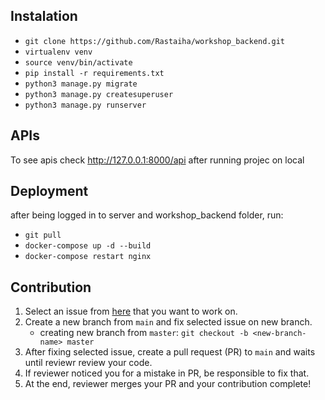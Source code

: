 ## Instalation

- `git clone https://github.com/Rastaiha/workshop_backend.git`
- `virtualenv venv`
- `source venv/bin/activate`
- `pip install -r requirements.txt`
- `python3 manage.py migrate`
- `python3 manage.py createsuperuser`
- `python3 manage.py runserver`

## APIs

To see apis check http://127.0.0.1:8000/api after running projec on local
 
## Deployment

after being logged in to server and workshop_backend folder, run:
- `git pull`
- `docker-compose up -d --build`
- `docker-compose restart nginx`

## Contribution

1. Select an issue from [here](https://github.com/Rastaiha/workshop_backend/issues) that you want to work on.
2. Create a new branch from `main` and fix selected issue on new branch.
      * creating new branch from `master`: `git checkout -b <new-branch-name> master`
3. After fixing selected issue, create a pull request (PR) to `main` and waits until reviewr review your code.
4. If reviewer noticed you for a mistake in PR, be responsible to fix that.
5. At the end, reviewer merges your PR and your contribution complete!
